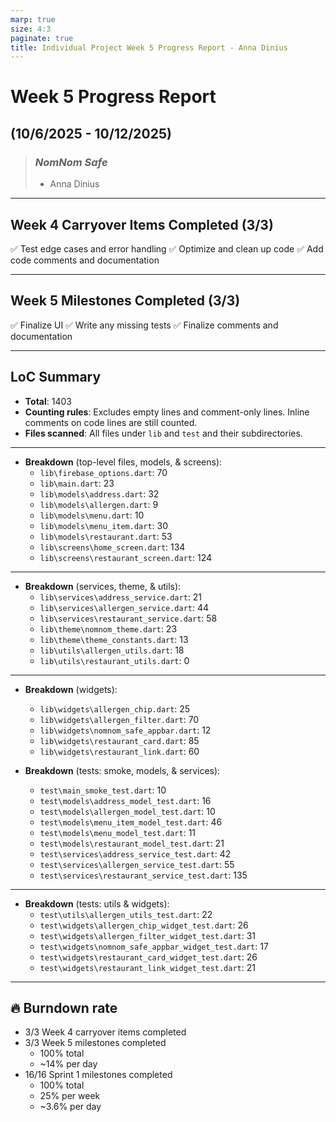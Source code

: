 ```yaml
---
marp: true
size: 4:3
paginate: true
title: Individual Project Week 5 Progress Report - Anna Dinius
---
```


# Week 5 Progress Report

## (10/6/2025 - 10/12/2025)

> ### _NomNom Safe_
>
> - Anna Dinius

---

## Week 4 Carryover Items Completed (3/3)

✅ Test edge cases and error handling
✅ Optimize and clean up code
✅ Add code comments and documentation

---

## Week 5 Milestones Completed (3/3)

✅ Finalize UI
✅ Write any missing tests
✅ Finalize comments and documentation

---

## LoC Summary

- **Total**: 1403
- **Counting rules**: Excludes empty lines and comment-only lines. Inline comments on code lines are still counted.
- **Files scanned**: All files under `lib` and `test` and their subdirectories.

---

- **Breakdown** (top-level files, models, & screens):
  - `lib\firebase_options.dart`: 70
  - `lib\main.dart`: 23
  - `lib\models\address.dart`: 32
  - `lib\models\allergen.dart`: 9
  - `lib\models\menu.dart`: 10
  - `lib\models\menu_item.dart`: 30
  - `lib\models\restaurant.dart`: 53
  - `lib\screens\home_screen.dart`: 134
  - `lib\screens\restaurant_screen.dart`: 124

---

- **Breakdown** (services, theme, & utils):
  - `lib\services\address_service.dart`: 21
  - `lib\services\allergen_service.dart`: 44
  - `lib\services\restaurant_service.dart`: 58
  - `lib\theme\nomnom_theme.dart`: 23
  - `lib\theme\theme_constants.dart`: 13
  - `lib\utils\allergen_utils.dart`: 18
  - `lib\utils\restaurant_utils.dart`: 0

---

- **Breakdown** (widgets):

  - `lib\widgets\allergen_chip.dart`: 25
  - `lib\widgets\allergen_filter.dart`: 70
  - `lib\widgets\nomnom_safe_appbar.dart`: 12
  - `lib\widgets\restaurant_card.dart`: 85
  - `lib\widgets\restaurant_link.dart`: 60

- **Breakdown** (tests: smoke, models, & services):
  - `test\main_smoke_test.dart`: 10
  - `test\models\address_model_test.dart`: 16
  - `test\models\allergen_model_test.dart`: 10
  - `test\models\menu_item_model_test.dart`: 46
  - `test\models\menu_model_test.dart`: 11
  - `test\models\restaurant_model_test.dart`: 21
  - `test\services\address_service_test.dart`: 42
  - `test\services\allergen_service_test.dart`: 55
  - `test\services\restaurant_service_test.dart`: 135

---

- **Breakdown** (tests: utils & widgets):
  - `test\utils\allergen_utils_test.dart`: 22
  - `test\widgets\allergen_chip_widget_test.dart`: 26
  - `test\widgets\allergen_filter_widget_test.dart`: 31
  - `test\widgets\nomnom_safe_appbar_widget_test.dart`: 17
  - `test\widgets\restaurant_card_widget_test.dart`: 26
  - `test\widgets\restaurant_link_widget_test.dart`: 21

---

## 🔥 Burndown rate

- 3/3 Week 4 carryover items completed
- 3/3 Week 5 milestones completed
  - 100% total
  - ~14% per day
- 16/16 Sprint 1 milestones completed
  - 100% total
  - 25% per week
  - ~3.6% per day
